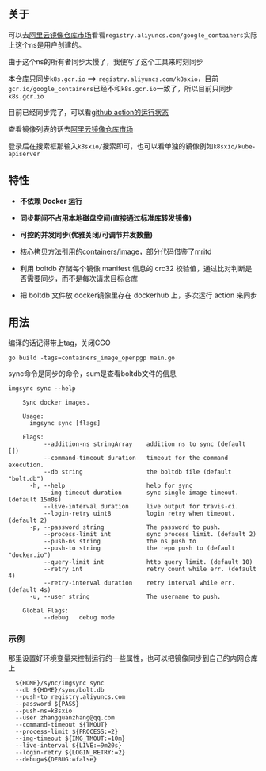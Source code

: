 ## 关于

可以去[阿里云镜像仓库市场](https://cr.console.aliyun.com/images/cn-hangzhou/google_containers/kube-apiserver/detail)看看`registry.aliyuncs.com/google_containers`实际上这个ns是用户创建的。

由于这个ns的所有者同步太慢了，我便写了这个工具来时刻同步

本仓库只同步`k8s.gcr.io` ==> `registry.aliyuncs.com/k8sxio`，目前`gcr.io/google_containers`已经不和`k8s.gcr.io`一致了，所以目前只同步`k8s.gcr.io`

目前已经同步完了，可以看[github action的运行状态](https://github.com/zhangguanzhang/google_containers/actions)


查看镜像列表的话去[阿里云镜像仓库市场](https://cr.console.aliyun.com/cn-hangzhou/instances/images) 

登录后在搜索框那输入`k8sxio/`搜索即可，也可以看单独的镜像例如`k8sxio/kube-apiserver`

## 特性

- **不依赖 Docker 运行**
- **同步期间不占用本地磁盘空间(直接通过标准库转发镜像)**
- **可控的并发同步(优雅关闭/可调节并发数量)**


- 核心拷贝方法引用的[containers/image](https://github.com/containers/image)，部分代码借鉴了[mritd](https://github.com/mritd/imgsync)

- 利用 boltdb 存储每个镜像 manifest 信息的 crc32 校验值，通过比对判断是否需要同步，而不是每次请求目标仓库
- 把 boltdb 文件放 docker镜像里存在 dockerhub 上，多次运行 action 来同步


## 用法

编译的话记得带上tag，关闭CGO
```shell
go build -tags=containers_image_openpgp main.go
```

sync命令是同步的命令，sum是查看boltdb文件的信息
```cassandraql
imgsync sync --help
            
    Sync docker images.
    
    Usage:
      imgsync sync [flags]
    
    Flags:
          --addition-ns stringArray    addition ns to sync (default [])
          --command-timeout duration   timeout for the command execution.
          --db string                  the boltdb file (default "bolt.db")
      -h, --help                       help for sync
          --img-timeout duration       sync single image timeout. (default 15m0s)
          --live-interval duration     live output for travis-ci.
          --login-retry uint8          login retry when timeout. (default 2)
      -p, --password string            The password to push.
          --process-limit int          sync process limit. (default 2)
          --push-ns string             the ns push to
          --push-to string             the repo push to (default "docker.io")
          --query-limit int            http query limit. (default 10)
          --retry int                  retry count while err. (default 4)
          --retry-interval duration    retry interval while err. (default 4s)
      -u, --user string                The username to push.
    
    Global Flags:
          --debug   debug mode

```

### 示例

那里设置好环境变量来控制运行的一些属性，也可以把镜像同步到自己的内网仓库上
```cassandraql
  ${HOME}/sync/imgsync sync 
  --db ${HOME}/sync/bolt.db 
  --push-to registry.aliyuncs.com 
  --password ${PASS} 
  --push-ns=k8sxio 
  --user zhangguanzhang@qq.com 
  --command-timeout ${TMOUT} 
  --process-limit ${PROCESS:=2}
  --img-timeout ${IMG_TMOUT:=10m} 
  --live-interval ${LIVE:=9m20s}
  --login-retry ${LOGIN_RETRY:=2}
  --debug=${DEBUG:=false} 
```